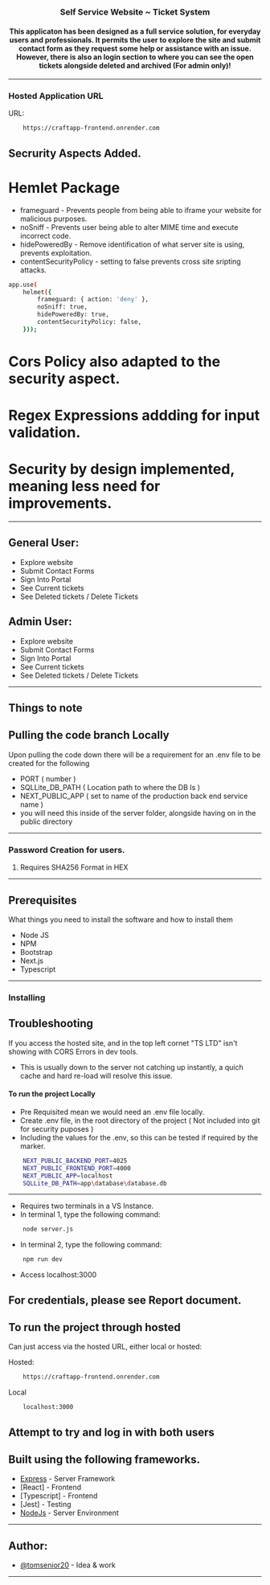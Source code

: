 <h3 align="center">Self Service Website ~ Ticket System</h3>
<div align="center">
    <h4>This applicaton has been designed as a full service solution, for everyday users and professionals. It permits the user to explore the site and submit contact form as they request some help or assistance with an issue. However, there is also an login section to where you can see the open tickets alongside deleted and archived (For admin only)! </h4>
</div>

--- 
### Hosted Application URL 
URL:
```bash
    https://craftapp-frontend.onrender.com
```
## Secrurity Aspects Added.
# Hemlet Package
- frameguard - Prevents people from being able to iframe your website for malicious purposes.
- noSniff - Prevents user being able to alter MIME time and execute incorrect code.
- hidePoweredBy - Remove identification of what server site is using, prevents exploitation.
- contentSecurityPolicy - setting to false prevents cross site sripting attacks.

```bash
app.use(
    helmet({
        frameguard: { action: 'deny' }, 
        noSniff: true,
        hidePoweredBy: true,
        contentSecurityPolicy: false,
    }));
```
# Cors Policy also adapted to the security aspect.
# Regex Expressions addding for input validation.
# Security by design implemented, meaning less need for improvements.   

---     
## General User:
- Explore website
- Submit Contact Forms
- Sign Into Portal
- See Current tickets
- See Deleted tickets / Delete Tickets

## Admin User:
- Explore website
- Submit Contact Forms
- Sign Into Portal
- See Current tickets
- See Deleted tickets / Delete Tickets
---
## Things to note

## Pulling the code branch Locally
Upon pulling the code down there will be a requirement for an .env file to be created for the following
- PORT ( number )
- SQLLite_DB_PATH ( Location path to where the DB Is )
- NEXT_PUBLIC_APP (  set to name of the production back end service name )
- you will need this inside of the server folder, alongside having on in the public directory
--- 
### Password Creation for users.
1) Requires SHA256 Format in HEX
--- 
## Prerequisites
What things you need to install the software and how to install them
- Node JS
- NPM
- Bootstrap
- Next.js
- Typescript
--- 
### Installing

## Troubleshooting 
If you access the hosted site, and in the top left cornet "TS LTD" isn't showing with CORS Errors in dev tools. 
- This is usually down to the server not catching up instantly, a quich cache and hard re-load will resolve this issue.

#### To run the project Locally
- Pre Requisited mean we would need an .env file locally.
- Create .env file, in the root directory of the project ( Not included into git for security puposes )
- Including the values for the .env, so this can be tested if required by the marker.
```bash
    NEXT_PUBLIC_BACKEND_PORT=4025
    NEXT_PUBLIC_FRONTEND_PORT=4000
    NEXT_PUBLIC_APP=localhost
    SQLLite_DB_PATH=app\database\database.db
```
---
- Requires two terminals in a VS Instance.
- In terminal 1, type the following command: 
```bash
    node server.js
``` 
- In terminal 2, type the following command:
```bash
    npm run dev
```
- Access localhost:3000

## For credentials, please see Report document.

## To run the project through hosted
Can just access via the hosted URL, either local or hosted:

Hosted:
```bash
    https://craftapp-frontend.onrender.com
```
Local
```bash
    localhost:3000
```
Attempt to try and log in with both users
--- 

## Built using the following frameworks.
- [Express](https://expressjs.com/) - Server Framework
- [React] - Frontend
- [Typescript] - Frontend
- [Jest] - Testing
- [NodeJs](https://nodejs.org/en/) - Server Environment
---
## Author:
- [@tomsenior20](https://github.com/tomsenior20) - Idea & work
---
